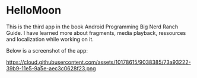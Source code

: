# HelloMoon
This is the third app in the book Android Programming Big Nerd Ranch Guide.
I have learned more about fragments, media playback, ressources and localization
while working on it. 

Below is a screenshot of the app:

https://cloud.githubusercontent.com/assets/10178615/9038385/73a93222-39b9-11e5-9a5e-aec3c0628f23.png
